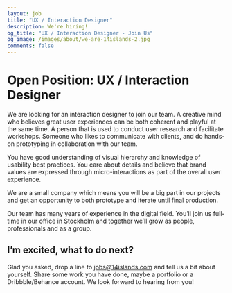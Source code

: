 ```yaml
---
layout: job
title: "UX / Interaction Designer"
description: We're hiring!
og_title: "UX / Interaction Designer - Join Us"
og_image: /images/about/we-are-14islands-2.jpg
comments: false
---
```


# Open Position: UX / Interaction Designer

We are looking for an interaction designer to join our team. A creative mind who believes great user experiences can be both coherent and playful at the same time. A person that is used to conduct user research and facilitate workshops. Someone who likes to communicate with clients, and do hands-on prototyping in collaboration with our team.

You have good understanding of visual hierarchy and knowledge of usability best practices. You care about details and believe that brand values are expressed through micro-interactions as part of the overall user experience.

We are a small company which means you will be a big part in our projects and get an opportunity to both prototype and iterate until final production.

Our team has many years of experience in the digital field. You’ll join us full-time in our office in Stockholm and together we’ll grow as people, professionals and as a group.

## I’m excited, what to do next?

Glad you asked, drop a line to [jobs@14islands.com](mailto:jobs@14islands.com) and tell us a bit about yourself. Share some work you have done, maybe a portfolio or a Dribbble/Behance account. We look forward to hearing from you!
